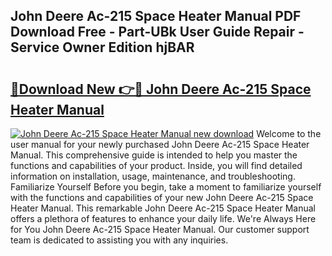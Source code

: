 ## John Deere Ac-215 Space Heater Manual PDF Download Free - Part-UBk User Guide Repair - Service Owner Edition hjBAR

# <h2><a href="http://bc89588.oget.top/?id=John+Deere+Ac-215+Space+Heater+Manual">🔗Download New 👉🔴 John Deere Ac-215 Space Heater Manual</a></h2>

[![John Deere Ac-215 Space Heater Manual new download](https://i.imgur.com/5g1atiW.png)](http://bc89588.oget.top/?id=John+Deere+Ac-215+Space+Heater+Manual)
Welcome to the user manual for your newly purchased John Deere Ac-215 Space Heater Manual. This comprehensive guide is intended to help you master the functions and capabilities of your product. Inside, you will find detailed information on installation, usage, maintenance, and troubleshooting. Familiarize Yourself Before you begin, take a moment to familiarize yourself with the functions and capabilities of your new John Deere Ac-215 Space Heater Manual. This remarkable John Deere Ac-215 Space Heater Manual offers a plethora of features to enhance your daily life. We're Always Here for You John Deere Ac-215 Space Heater Manual. Our customer support team is dedicated to assisting you with any inquiries.
